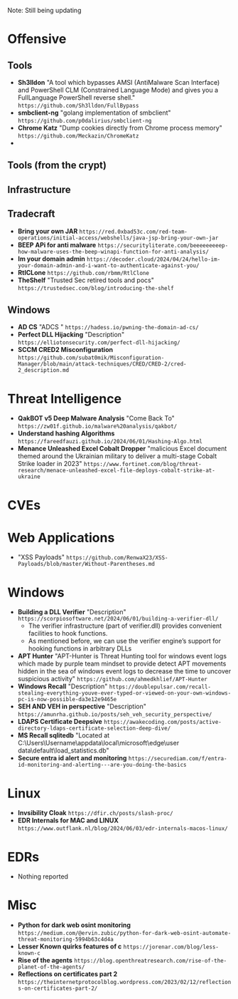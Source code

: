 Note: Still being updating

# Offensive

## Tools
- **Sh3lldon** "A tool which bypasses AMSI (AntiMalware Scan Interface) and PowerShell CLM (Constrained Language Mode) and gives you a FullLanguage PowerShell reverse shell." `https://github.com/Sh3lldon/FullBypass`
- **smbclient-ng** "golang implementation of smbclient" `https://github.com/p0dalirius/smbclient-ng`
- **Chrome Katz** "Dump cookies directly from Chrome process memory" `https://github.com/Meckazin/ChromeKatz`
- 
## Tools (from the crypt)
## Infrastructure
## Tradecraft
* **Bring your own JAR** `https://red.0xbad53c.com/red-team-operations/initial-access/webshells/java-jsp-bring-your-own-jar`
* **BEEP APi for anti malware** `https://securityliterate.com/beeeeeeeeep-how-malware-uses-the-beep-winapi-function-for-anti-analysis/`
* **Im your domain admin** `https://decoder.cloud/2024/04/24/hello-im-your-domain-admin-and-i-want-to-authenticate-against-you/`
* **RtlCLone** `https://github.com/rbmm/RtlClone`
* **TheShelf** "Trusted Sec retired tools and pocs" `https://trustedsec.com/blog/introducing-the-shelf`

## Windows
* **AD CS** "ADCS " `https://hadess.io/pwning-the-domain-ad-cs/`
* **Perfect DLL Hijacking** "Description" `https://elliotonsecurity.com/perfect-dll-hijacking/`
* **SCCM CRED2 Misconfiguration** `https://github.com/subat0mik/Misconfiguration-Manager/blob/main/attack-techniques/CRED/CRED-2/cred-2_description.md`

# Threat Intelligence 
* **QakBOT v5 Deep Malware Analysis** "Come Back To" `https://zw01f.github.io/malware%20analysis/qakbot/`
* **Understand hashing Algorithms** `https://fareedfauzi.github.io/2024/06/01/Hashing-Algo.html`
* **Menance Unleashed Excel Cobalt Dropper** "malicious Excel document themed around the Ukrainian military to deliver a multi-stage Cobalt Strike loader in 2023" `https://www.fortinet.com/blog/threat-research/menace-unleashed-excel-file-deploys-cobalt-strike-at-ukraine`
# CVEs

# Web Applications
* "XSS Payloads" `https://github.com/RenwaX23/XSS-Payloads/blob/master/Without-Parentheses.md`

# Windows
* **Building a DLL Verifier** "Description" `https://scorpiosoftware.net/2024/06/01/building-a-verifier-dll/`
  - The verifier infrastructure (part of verifier.dll) provides convenient facilities to hook functions.
  - As mentioned before, we can use the verifier engine’s support for hooking functions in arbitrary DLLs
* **APT Hunter** "APT-Hunter is Threat Hunting tool for windows event logs which made by purple team mindset to provide detect APT movements hidden in the sea of windows event logs to decrease the time to uncover suspicious activity" `https://github.com/ahmedkhlief/APT-Hunter`
* **Windows Recall** "Description" `https://doublepulsar.com/recall-stealing-everything-youve-ever-typed-or-viewed-on-your-own-windows-pc-is-now-possible-da3e12e9465e`
* **SEH AND VEH in perspective** "Description" `https://amunrha.github.io/posts/seh_veh_security_perspective/`
* **LDAPS Certificate Deepsive** `https://awakecoding.com/posts/active-directory-ldaps-certificate-selection-deep-dive/`
* **MS Recall sqlitedb** "Located at C:\Users\Username\appdata\local\microsoft\edge\user data\default\load_statistics.db"
* **Secure entra id alert and monitoring** `https://securediam.com/f/entra-id-monitoring-and-alerting---are-you-doing-the-basics`

# Linux 
* **Invsibility Cloak** `https://dfir.ch/posts/slash-proc/`
* **EDR Internals for MAC and LINUX** `https://www.outflank.nl/blog/2024/06/03/edr-internals-macos-linux/`

# EDRs
* Nothing reported
  
# Misc
* **Python for dark web osint monitoring** `https://medium.com/@ervin.zubic/python-for-dark-web-osint-automate-threat-monitoring-5994b63c4d4a`
* **Lesser Known quirks features of c** `https://jorenar.com/blog/less-known-c`
* **Rise of the agents** `https://blog.openthreatresearch.com/rise-of-the-planet-of-the-agents/`
* **Reflections on certificates part 2** `https://theinternetprotocolblog.wordpress.com/2023/02/12/reflections-on-certificates-part-2/`
